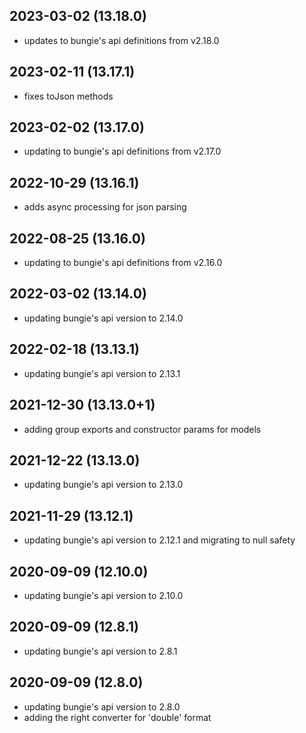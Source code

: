 ## 2023-03-02 (13.18.0)
- updates to bungie's api definitions from v2.18.0

## 2023-02-11 (13.17.1)
- fixes toJson methods
## 2023-02-02 (13.17.0)
- updating to bungie's api definitions from v2.17.0

## 2022-10-29 (13.16.1)
- adds async processing for json parsing

## 2022-08-25 (13.16.0)
- updating to bungie's api definitions from v2.16.0

## 2022-03-02 (13.14.0)
- updating bungie's api version to 2.14.0

## 2022-02-18 (13.13.1)
- updating bungie's api version to 2.13.1
## 2021-12-30 (13.13.0+1)
- adding group exports and constructor params for models

## 2021-12-22 (13.13.0)
- updating bungie's api version to 2.13.0

## 2021-11-29 (13.12.1)
- updating bungie's api version to 2.12.1 and migrating to null safety
## 2020-09-09 (12.10.0)
- updating bungie's api version to 2.10.0

## 2020-09-09 (12.8.1)
- updating bungie's api version to 2.8.1

## 2020-09-09 (12.8.0)
- updating bungie's api version to 2.8.0
- adding the right converter for 'double' format